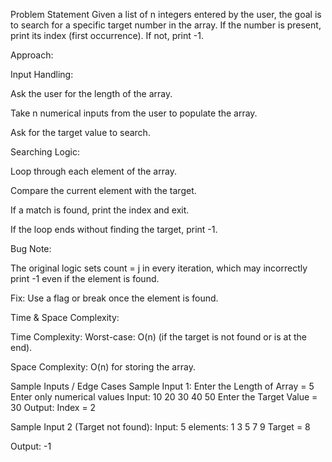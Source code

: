 Problem Statement
Given a list of n integers entered by the user, the goal is to search for a specific target number in the array. If the number is present, print its index (first occurrence). If not, print -1.

Approach:

Input Handling:

Ask the user for the length of the array.

Take n numerical inputs from the user to populate the array.

Ask for the target value to search.

Searching Logic:

Loop through each element of the array.

Compare the current element with the target.

If a match is found, print the index and exit.

If the loop ends without finding the target, print -1.

Bug Note:

The original logic sets count = j in every iteration, which may incorrectly print -1 even if the element is found.

Fix: Use a flag or break once the element is found.

Time & Space Complexity:

Time Complexity: Worst-case: O(n) (if the target is not found or is at the end).

Space Complexity: O(n) for storing the array.

Sample Inputs / Edge Cases
Sample Input 1:
Enter the Length of Array = 5
Enter only numerical values
Input: 10 20 30 40 50
Enter the Target Value = 30
Output:
Index = 2

Sample Input 2 (Target not found):
Input: 5 elements: 1 3 5 7 9
Target = 8

Output:
-1
